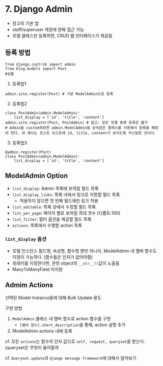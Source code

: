 # 7. Django Admin
- 장고의 기본 앱
- staff/superuser 계정에 한해 접근 가능
- 모델 클래스만 등록하면, CRUD 웹 인터페이스가 제공됨

## 등록 방법
```
from django.contrib import admin
from blog.models import Post
#공통
```
1. 등록법1
```
admin.site.register(Post) # 기본 ModelAdmin으로 등록
```
2. 등록법2
```
class PostAdmin(admin.ModelAdmin):
	list_display = ['id', 'title', 'content']
admin.site.register(Post, PostAdmin) # 참고: 같은 모델 중복 등록은 불가
# Admin을 custom하려면 admin.ModelAdmin을 상속받은 클래스를 사용해서 등록을 해줘야 한다. 위 예시는 포스트 리스트에 id, title, content가 보이도록 커스텀한 것이다.
```
3. 등록법3
```
@admin.register(Post)
class PostAdmin(admin.ModelAdmin):
	list_display = ['id', 'title', 'content']
```

## ModelAdmin Option
- `list_display`: Admin 목록에 보여질 필드 목록
- `list_display_links`: 목록 내에서 링크로 지정할 필드 목록
	* 적용하지 않으면 첫 번째 필드에만 링크 적용
- `list_editable`: 목록 상에서 수정할 필드 목록
- `list_per_page`: 페이지 별로 보여질 최대 갯수 (디폴트:100)
- `list_filter`: 필터 옵션을 제공할 필드 목록
- `actions`: 목록에서 수행할 action 목록

### `list_display` 옵션
- 모델 인스턴스 필드명, 속성명, 함수명 뿐만 아니라, ModelAdmin 내 멤버 함수도 지정이 가능하다. (함수들은 인자가 없어야함)
- 외래키를 지정한다면, 관련 object의 `__str__()`값이 노출됨
- ManyToManyField 미지원

## Admim Actions
선택된 Model Instance들에 대해 Bulk Update 용도

구현 방법
1. `ModelAdmin` 클래스 내 멤버 함수로 action 함수를 구현
	- `[멤버 함수].short_description`을 통해, action 설명 추가 
2. ModelAdmin actions 내에 등록

cf. 모든 `actions`는 함수의 인자 값으로 `self, request, queryset`을 받는다. (queryset은 무엇이 들어올까

cf. `Queryset.update`과 `django message framework`에 대해서 알아보기